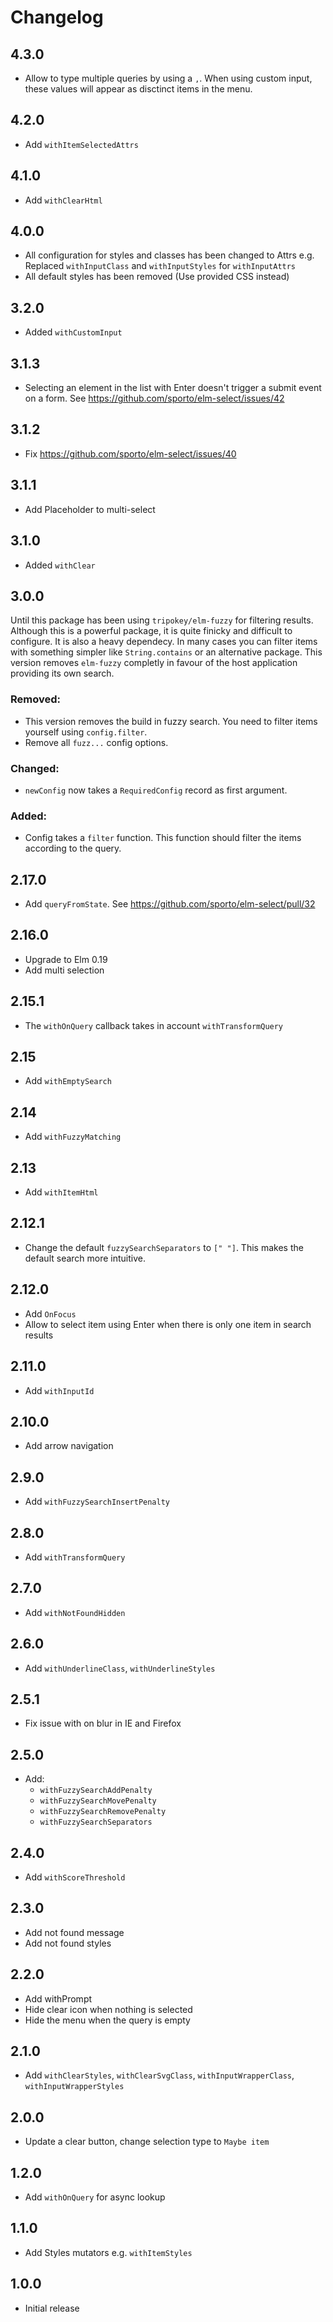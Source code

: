 # Changelog

## 4.3.0

- Allow to type multiple queries by using a `,`. When using custom input, these values will appear as disctinct items in the menu.

## 4.2.0

- Add `withItemSelectedAttrs`

## 4.1.0

- Add `withClearHtml`

## 4.0.0

- All configuration for styles and classes has been changed to Attrs e.g. Replaced `withInputClass` and `withInputStyles` for `withInputAttrs`
- All default styles has been removed (Use provided CSS instead)

## 3.2.0

- Added `withCustomInput`

## 3.1.3

- Selecting an element in the list with Enter doesn't trigger a submit event on a form. See https://github.com/sporto/elm-select/issues/42

## 3.1.2

- Fix https://github.com/sporto/elm-select/issues/40

## 3.1.1

- Add Placeholder to multi-select

## 3.1.0

- Added `withClear`

## 3.0.0

Until this package has been using `tripokey/elm-fuzzy` for filtering results. Although this is a powerful package, it is quite finicky and difficult to configure. It is also a heavy dependecy. In many cases you can filter items with something simpler like `String.contains` or an alternative package. This version removes `elm-fuzzy` completly in favour of the host application providing its own search.

### Removed:

- This version removes the build in fuzzy search. You need to filter items yourself using `config.filter`.
- Remove all `fuzz...` config options.

### Changed:

- `newConfig` now takes a `RequiredConfig` record as first argument.

### Added:

- Config takes a `filter` function. This function should filter the items according to the query.

## 2.17.0

- Add `queryFromState`. See https://github.com/sporto/elm-select/pull/32

## 2.16.0

- Upgrade to Elm 0.19
- Add multi selection

## 2.15.1

- The `withOnQuery` callback takes in account `withTransformQuery`

## 2.15

- Add `withEmptySearch`

## 2.14

- Add `withFuzzyMatching`

## 2.13

- Add `withItemHtml`

## 2.12.1

- Change the default `fuzzySearchSeparators` to `[" "]`. This makes the default search more intuitive.

## 2.12.0

- Add `OnFocus`
- Allow to select item using Enter when there is only one item in search results

## 2.11.0

- Add `withInputId`

## 2.10.0

- Add arrow navigation

## 2.9.0

- Add `withFuzzySearchInsertPenalty`

## 2.8.0

- Add `withTransformQuery`

## 2.7.0

- Add `withNotFoundHidden`

## 2.6.0

- Add `withUnderlineClass`, `withUnderlineStyles`

## 2.5.1

- Fix issue with on blur in IE and Firefox

## 2.5.0

- Add:
  - `withFuzzySearchAddPenalty`
  - `withFuzzySearchMovePenalty`
  - `withFuzzySearchRemovePenalty`
  - `withFuzzySearchSeparators`

## 2.4.0

- Add `withScoreThreshold`

## 2.3.0

- Add not found message
- Add not found styles

## 2.2.0

- Add withPrompt
- Hide clear icon when nothing is selected
- Hide the menu when the query is empty

## 2.1.0

- Add `withClearStyles`, `withClearSvgClass`, `withInputWrapperClass`, `withInputWrapperStyles`

## 2.0.0

- Update a clear button, change selection type to `Maybe item`

## 1.2.0

- Add `withOnQuery` for async lookup

## 1.1.0

- Add Styles mutators e.g. `withItemStyles`

## 1.0.0

- Initial release
